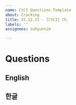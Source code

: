 ```yaml
---
name: CtCI Questions Template
about: Cracking
title: 22.12.21 - [CtCI] Ch.
labels: ''
assignees: suhyunsim

---
```


# Questions
## English

## 한글
